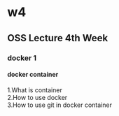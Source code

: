 # w4
## OSS Lecture 4th Week
### docker 1
#### docker container   
   1.What is container   
   2.How to use docker   
   3.How to use git in docker container
